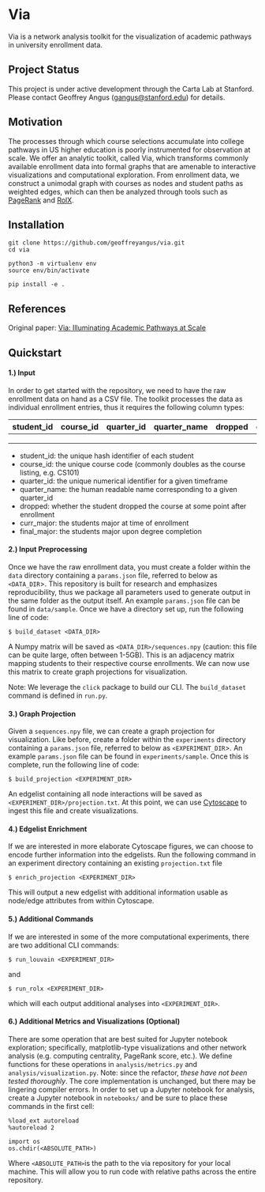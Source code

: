 # Via

Via is a network analysis toolkit for the visualization of academic pathways in university enrollment data.

## Project Status

This project is under active development through the Carta Lab at Stanford. Please contact Geoffrey Angus (gangus@stanford.edu) for details.

## Motivation

The processes through which course selections accumulate into college pathways in US higher education is poorly instrumented for observation at scale. We offer an analytic toolkit, called Via, which transforms commonly available enrollment data into formal graphs that are amenable to interactive visualizations and computational exploration. From enrollment data, we construct a unimodal graph with courses as nodes and student paths as weighted edges, which can then be analyzed through tools such as [PageRank](http://ilpubs.stanford.edu:8090/422/1/1999-66.pdf) and [RolX](https://research.google.com/pubs/archive/46591.pdf).

## Installation

```
git clone https://github.com/geoffreyangus/via.git
cd via

python3 -m virtualenv env
source env/bin/activate

pip install -e .
```

## References

Original paper: [Via: Illuminating Academic Pathways at Scale](http://delivery.acm.org/10.1145/3340000/3333623/a23-Angus.pdf?ip=171.66.12.89&id=3333623&acc=OPENTOC&key=AA86BE8B6928DDC7%2E0AF80552DEC4BA76%2E4D4702B0C3E38B35%2E9F04A3A78F7D3B8D&__acm__=1570032194_3ab70b5b05d250f7d33837aafe1beb71)

## Quickstart

#### 1.) Input

In order to get started with the repository, we need to have the raw enrollment data on hand as a CSV file. The toolkit processes the data as individual enrollment entries, thus it requires the following column types:

| student_id | course_id | quarter_id | quarter_name | dropped | curr_major | final_major |
|------------|-----------|------------|--------------|---------|------------|-------------|
|            |           |            |              |         |            |             |
|            |           |            |              |         |            |             |
|            |           |            |              |         |            |             |

- student_id: the unique hash identifier of each student
- course_id: the unique course code (commonly doubles as the course listing, e.g. CS101)
- quarter_id: the unique numerical identifier for a given timeframe 
- quarter_name: the human readable name corresponding to a given quarter_id
- dropped: whether the student dropped the course at some point after enrollment
- curr_major: the students major at time of enrollment
- final_major: the students major upon degree completion

#### 2.) Input Preprocessing

Once we have the raw enrollment data, you must create a folder within the `data` directory containing a `params.json` file, referred to below as `<DATA_DIR`>. This repository is built for research and emphasizes reproducibility, thus we package all parameters used to generate output in the same folder as the output itself. An example `params.json` file can be found in `data/sample`. Once we have a directory set up, run the following line of code:

```
$ build_dataset <DATA_DIR>
````

A Numpy matrix will be saved as `<DATA_DIR>/sequences.npy` (caution: this file can be quite large, often between 1-5GB). This is an adjacency matrix mapping students to their respective course enrollments. We can now use this matrix to create graph projections for visualization.

Note: We leverage the `click` package to build our CLI. The `build_dataset` command is defined in `run.py`.

#### 3.) Graph Projection

Given a `sequences.npy` file, we can create a graph projection for visualization. Like before, create a folder within the `experiments` directory containing a `params.json` file, referred to below as `<EXPERIMENT_DIR`>. An example `params.json` file can be found in `experiments/sample`. Once this is complete, run the following line of code:

```
$ build_projection <EXPERIMENT_DIR>
```

An edgelist containing all node interactions will be saved as `<EXPERIMENT_DIR>/projection.txt`. At this point, we can use [Cytoscape](https://cytoscape.org/) to ingest this file and create visualizations.

#### 4.) Edgelist Enrichment

If we are interested in more elaborate Cytoscape figures, we can choose to encode further information into the edgelists. Run the following command in an experiment directory containing an existing `projection.txt` file

```
$ enrich_projection <EXPERIMENT_DIR>
```

This will output a new edgelist with additional information usable as node/edge attributes from within Cytoscape.

#### 5.) Additional Commands

If we are interested in some of the more computational experiments, there are two additional CLI commands:

```
$ run_louvain <EXPERIMENT_DIR>
```

and

```
$ run_rolx <EXPERIMENT_DIR>
```

which will each output additional analyses into `<EXPERIMENT_DIR>`.

#### 6.) Additional Metrics and Visualizations (Optional)

There are some operation that are best suited for Jupyter notebook exploration; specifically, matplotlib-type visualizations and other network analysis (e.g. computing centrality, PageRank score, etc.). We define functions for these operations in `analysis/metrics.py` and `analysis/visualization.py`. Note: since the refactor, _these have not been tested thoroughly_. The core implementation is unchanged, but there may be lingering compiler errors. In order to set up a Jupyter notebook for analysis, create a Jupyter notebook in `notebooks/` and be sure to place these commands in the first cell:

```
%load_ext autoreload
%autoreload 2

import os
os.chdir(<ABSOLUTE_PATH>)
```

Where `<ABSOLUTE_PATH>`is the path to the via repository for your local machine. This will allow you to run code with relative paths across the entire repository.
